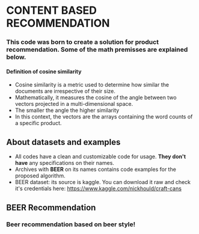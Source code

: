 # CONTENT BASED RECOMMENDATION

### This code was born to create a solution for product recommendation. Some of the math premisses are explained below.

#### Definition of cosine similarity
* Cosine similarity is a metric used to determine how similar the documents are irrespective of their size. 
* Mathematically, it measures the cosine of the angle between two vectors projected in a multi-dimensional space.
* The smaller the angle the higher similarity
* In this context, the vectors are the arrays containing the word counts of a specific product.




## About datasets and examples
* All codes have a clean and customizable code for usage. __They don't have__ any specifications on their names.
* Archives with __BEER__ on its names contains code examples for the proposed algorithm.
* BEER dataset: its source is kaggle. You can download it raw and check it's credentials here: https://www.kaggle.com/nickhould/craft-cans



## BEER Recommendation
### Beer recommendation based on beer style!


